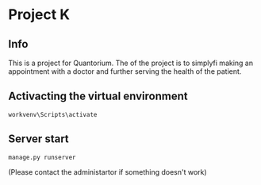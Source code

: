 # Project K
## Info
This is a project for Quantorium. The of the project is to simplyfi making an appointment with a doctor and further serving the health of the patient.
## Activacting the virtual environment
```batch
workvenv\Scripts\activate
```
## Server start
```bacth
manage.py runserver
```
(Please contact the administartor if something doesn't work)
